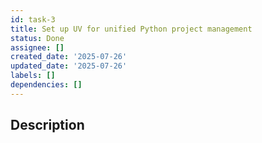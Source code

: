 ```yaml
---
id: task-3
title: Set up UV for unified Python project management
status: Done
assignee: []
created_date: '2025-07-26'
updated_date: '2025-07-26'
labels: []
dependencies: []
---
```


## Description
